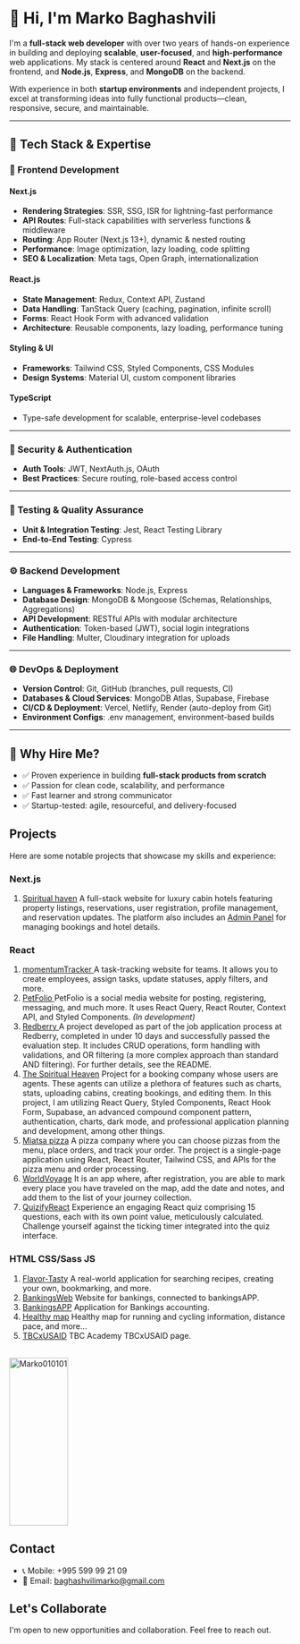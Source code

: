 # 👋 Hi, I'm Marko Baghashvili  

I'm a **full-stack web developer** with over two years of hands-on experience in building and deploying **scalable**, **user-focused**, and **high-performance** web applications. My stack is centered around **React** and **Next.js** on the frontend, and **Node.js**, **Express**, and **MongoDB** on the backend.  

With experience in both **startup environments** and independent projects, I excel at transforming ideas into fully functional products—clean, responsive, secure, and maintainable.  

---

## 🚀 Tech Stack & Expertise  

### 🧠 Frontend Development  

#### Next.js  
- **Rendering Strategies**: SSR, SSG, ISR for lightning-fast performance  
- **API Routes**: Full-stack capabilities with serverless functions & middleware  
- **Routing**: App Router (Next.js 13+), dynamic & nested routing  
- **Performance**: Image optimization, lazy loading, code splitting  
- **SEO & Localization**: Meta tags, Open Graph, internationalization

#### React.js  
- **State Management**: Redux, Context API, Zustand  
- **Data Handling**: TanStack Query (caching, pagination, infinite scroll)  
- **Forms**: React Hook Form with advanced validation  
- **Architecture**: Reusable components, lazy loading, performance tuning  

#### Styling & UI  
- **Frameworks**: Tailwind CSS, Styled Components, CSS Modules  
- **Design Systems**: Material UI, custom component libraries  

#### TypeScript  
- Type-safe development for scalable, enterprise-level codebases  

---

### 🔐 Security & Authentication  
- **Auth Tools**: JWT, NextAuth.js, OAuth 
- **Best Practices**: Secure routing, role-based access control  

---

### 🧪 Testing & Quality Assurance  
- **Unit & Integration Testing**: Jest, React Testing Library  
- **End-to-End Testing**: Cypress  

---

### ⚙️ Backend Development  
- **Languages & Frameworks**: Node.js, Express  
- **Database Design**: MongoDB & Mongoose (Schemas, Relationships, Aggregations)  
- **API Development**: RESTful APIs with modular architecture  
- **Authentication**: Token-based (JWT), social login integrations  
- **File Handling**: Multer, Cloudinary integration for uploads  

---

### 🌐 DevOps & Deployment  
- **Version Control**: Git, GitHub (branches, pull requests, CI)  
- **Databases & Cloud Services**: MongoDB Atlas, Supabase, Firebase  
- **CI/CD & Deployment**: Vercel, Netlify, Render (auto-deploy from Git)  
- **Environment Configs**: .env management, environment-based builds  

---

## 💼 Why Hire Me?  
- ✅ Proven experience in building **full-stack products from scratch**  
- ✅ Passion for clean code, scalability, and performance  
- ✅ Fast learner and strong communicator  
- ✅ Startup-tested: agile, resourceful, and delivery-focused  

## Projects
Here are some notable projects that showcase my skills and experience:
### Next.js
1. <a href="https://spiritual-heaven-website.vercel.app/">Spiritual haven</a> A full-stack website for luxury cabin hotels featuring property listings, reservations, user registration, profile management, and reservation updates. The platform also includes an <a href="https://spiritual-heaven.netlify.app">Admin Panel</a> for managing bookings and hotel details.

### React 
1. <a href="https://momentumtracker.netlify.app/"> momentumTracker </a> A task-tracking website for teams. It allows you to create employees, assign tasks, update statuses, apply filters, and more.</i>
2. <a href="https://petfolio.netlify.app/"> PetFolio </a> PetFolio is a social media website for posting, registering, messaging, and much more. It uses React Query, React Router, Context API, and Styled Components. <i> (In development) </i>
3. <a href="https://redberry.netlify.app/"> Redberry </a> A project developed as part of the job application process at Redberry, completed in under 10 days and successfully passed the evaluation step. It includes CRUD operations, form handling with validations, and OR filtering (a more complex approach than standard AND filtering). For further details, see the README.
4. <a href="https://spiritual-heaven.netlify.app">The Spiritual Heaven</a> Project for a booking company whose users are agents. These agents can utilize a plethora of features such as charts, stats, uploading cabins, creating bookings, and editing them. In this project, I am utilizing React Query, Styled Components, React Hook Form, Supabase, an advanced compound component pattern, authentication, charts, dark mode, and professional application planning and development, among other things.
5. <a href="https://miatsa-pizza.netlify.app/">Miatsa pizza</a> A pizza company where you can choose pizzas from the menu, place orders, and track your order. The project is a single-page application using React, React Router, Tailwind CSS, and APIs for the pizza menu and order processing.
6. <a href="https://worldvoyage.netlify.app/">WorldVoyage</a> It is an app where, after registration, you are able to mark every place you have traveled on the map, add the date and notes, and add them to the list of your journey collection.
7. <a href="https://quizifyreact.netlify.app/">QuizifyReact</a> Experience an engaging React quiz comprising 15 questions, each with its own point value, meticulously calculated. Challenge yourself against the ticking timer integrated into the quiz interface.

### HTML CSS/Sass JS 
1. <a href="https://flavor-tasty.netlify.app/">Flavor-Tasty</a> A real-world application for searching recipes, creating your own, bookmarking, and more.
2. <a href="https://bankingsweb.netlify.app/">BankingsWeb</a> Website for bankings, connected to bankingsAPP.
3. <a href="https://bankingsapp.netlify.app/">BankingsAPP</a> Application for Bankings accounting.
4. <a href="https://healthymap.netlify.app/">Healthy map</a> Healthy map for running and cycling information, distance pace, and more... 
5. <a href="https://tbcxusaid.netlify.app/">TBCxUSAID</a> TBC Academy TBCxUSAID page.
<br/>
<div style="display: flex; justify-content: flex-start;">
  <a target="_blank" rel="noopener noreferrer nofollow" href="https://github-readme-stats.vercel.app/api/top-langs?username=Marko010101&amp;show_icons=true&amp;theme=dark&amp;locale=en&amp;layout=compact">
    <img width="100%" height="300px" src="https://github-readme-stats.vercel.app/api/top-langs?username=Marko010101&amp;show_icons=true&amp;theme=dark&amp;locale=en&amp;layout=compact" alt="Marko010101" style="max-width: 100%;">
  </a>
</div>



## Contact

- 📞 Mobile: +995 599 99 21 09
- 📧 Email: baghashvilimarko@gmail.com

## Let's Collaborate

I'm open to new opportunities and collaboration. Feel free to reach out.


